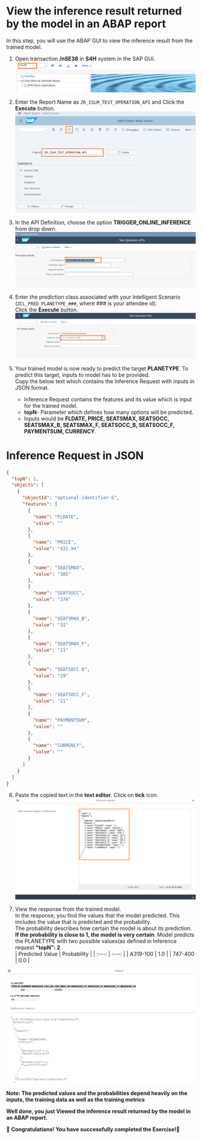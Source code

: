 # View the inference result returned by the model in an ABAP report

In this step, you will use the ABAP GUI to view the inference result from the trained model.

1. Open transaction **/nSE38** in **S4H** system in the SAP GUI.
   ![](./images/55.png)

2. Enter the Report Name as `ZR_ISLM_TEST_OPERATION_API` and Click the **Execute** button.
   ![](./images/56.png)

3. In the API Definition, choose the option **TRIGGER_ONLINE_INFERENCE** from drop down.
   ![](./images/57.png)

4. Enter the prediction class associated with your Intelligent Scenario (`ZCL_PRED_PLANETYPE_###`, where ### is your attendee id). <br/> Click the **Execute** button.
   ![](./images/58.png)

5. Your trained model is now ready to predict the target **PLANETYPE**. To predict this target, inputs to model has to be provided. <br/> Copy the below text which contains the Inference Request with inputs in JSON format.
   - Inference Request contains the features and its value which is input for the trained model.
   - **topN**- Parameter which defines how many options will be predicted.
   - Inputs would be **FLDATE, PRICE, SEATSMAX, SEATSOCC, SEATSMAX_B, SEATSMAX_F, SEATSOCC_B, SEATSOCC_F, PAYMENTSUM, CURRENCY**.

# Inference Request in JSON

```json
{
  "topN": 2,
  "objects": [
    {
      "objectId": "optional-identifier-5",
      "features": [
        {
          "name": "FLDATE",
          "value": ""
        },
        {
          "name": "PRICE",
          "value": "422.94"
        },
        {
          "name": "SEATSMAX",
          "value": "385"
        },
        {
          "name": "SEATSOCC",
          "value": "374"
        },
        {
          "name": "SEATSMAX_B",
          "value": "31"
        },
        {
          "name": "SEATSMAX_F",
          "value": "21"
        },
        {
          "name": "SEATSOCC_B",
          "value": "29"
        },
        {
          "name": "SEATSOCC_F",
          "value": "21"
        },
        {
          "name": "PAYMENTSUM",
          "value": ""
        },
        {
          "name": "CURRENCY",
          "value": ""
        }
      ]
    }
  ]
}
```

6. Paste the copied text in the **text editor**. Click on **tick** icon.
   ![](./images/59.png)

7. View the response from the trained model. <br/> In the response, you find the values that the model predicted. This includes the value that is predicted and the probability. <br/>The probability describes how certain the model is about its prediction. **If the probability is close to 1, the model is very certain**. Model predicts the PLANETYPE with two possible values(as defined in Inference request **"topN": 2** <br>
   | Predicted Value | Probability |
   | :---: | :---: |
   | A319-100 | 1.0 |
   | 747-400 | 0.0 |

![](./images/60.png)

**Note: The predicted values and the probabilities depend heavily on the inputs, the training data as well as the training metrics**

**Well done, you just Viewed the inference result returned by the model in an ABAP report.**

🎉 **Congratulations! You have successfully completed the Exercise!**🎉
